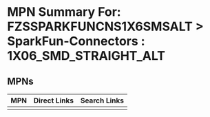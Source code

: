 



# MPN Summary For: FZSSPARKFUNCNS1X6SMSALT > SparkFun-Connectors : 1X06_SMD_STRAIGHT_ALT

## MPNs
  

|MPN|Direct Links|Search Links|
| :--- | :--- | :--- |
||||
